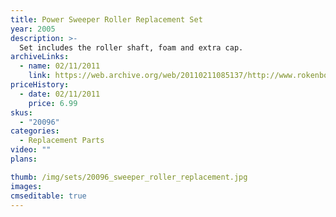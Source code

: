 ```yaml
---
title: Power Sweeper Roller Replacement Set
year: 2005
description: >-
  Set includes the roller shaft, foam and extra cap.
archiveLinks:
  - name: 02/11/2011
    link: https://web.archive.org/web/20110211085137/http://www.rokenbok.com/estore/spare-parts/power-sweeper-roller-replacement-set
priceHistory:
  - date: 02/11/2011
    price: 6.99
skus:
  - "20096"
categories: 
  - Replacement Parts
video: ""
plans:

thumb: /img/sets/20096_sweeper_roller_replacement.jpg
images:
cmseditable: true
---
```


